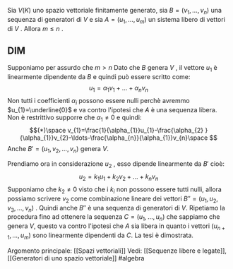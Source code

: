 
Sia $V(K)$ uno spazio vettoriale finitamente generato, sia $B=(v_{1},\ldots,v_{n})$ una sequenza  di generatori di $V$ e sia $A= (u_{1},\ldots,u_{m})$ un sistema  libero di vettori  di $V$ .
Allora $m\le n$ .

## DIM

Supponiamo per assurdo che $m> n$ 
Dato che $B$ genera $V$ , il vettore $u_{1}$ è linearmente dipendente da $B$ e quindi può essere  scritto come:$$u_{1}=\alpha_{1}v_{1}+\ldots+\alpha_{n}v_{n}$$
Non tutti i  coefficienti $\alpha_{i}$ possono essere nulli perchè avremmo $u_{1}=\underline{0}$ e va contro l'ipotesi che $A$ è una sequenza libera.
Non è restrittivo supporre che $\alpha_{1}\neq 0$ e quindi:$$(*)\space v_{1}=\frac{1}{\alpha_{1}}u_{1}-\frac{\alpha_{2} }{\alpha_{1}}v_{2}-\ldots-\frac{\alpha_{n}}{\alpha_{1}}v_{n}\space  $$
Anche $B'=(u_{1},v_{2},\ldots,v_{n})$ genera $V$.

Prendiamo ora in considerazione $u_{2}$ , esso dipende linearmente da $B'$ cioè:$$u_{2}=k_{1}u_{1}+k_{2}v_{2}+\ldots+k_{n}v_{n}$$
Supponiamo che $k_{2}\neq 0$ visto che i $k_{i}$ non possono essere tutti nulli, allora possiamo scrivere $v_{2}$ come combinazione lineare dei vettori $B''=(u_{1},u_{2},v_{3},\ldots,v_{n})$ .
Quindi anche $B''$ è una sequenza di generatori di $V$.
Ripetiamo la procedura fino ad ottenere la sequenza $C=(u_{1},\ldots,u_{n})$ che sappiamo che genera $V$, questo va contro l'ipotesi che $A$ sia libera in quanto i vettori $(u_{n+1},\ldots,u_{m})$ sono linearmente dipendenti da $C$. 
La tesi è dimostrata.

Argomento principale:  [[Spazi vettoriali]]
Vedi: [[Sequenze libere e legate]],[[Generatori di uno spazio vettoriale]]
#algebra 